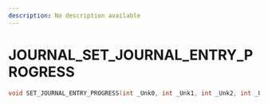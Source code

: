 ```yaml
---
description: No description available 
---
```


# JOURNAL\_SET_JOURNAL_ENTRY_PROGRESS

```cpp
void SET_JOURNAL_ENTRY_PROGRESS(int _Unk0, int _Unk1, int _Unk2, int _Unk3);
```
